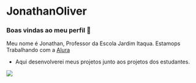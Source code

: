 # JonathanOliver
### Boas vindas ao meu perfil 💙

Meu nome é Jonathan, Professor da Escola Jardim Itaqua. Estamops Trabalhando com a [Alura](https://www.alura.com.br)

- Aqui desenvolverei meus projetos junto aos projetos dos estudantes. 




![](https://media1.tenor.com/m/QS2frkHOkXsAAAAC/pulsating-albert-einstein.gif)

